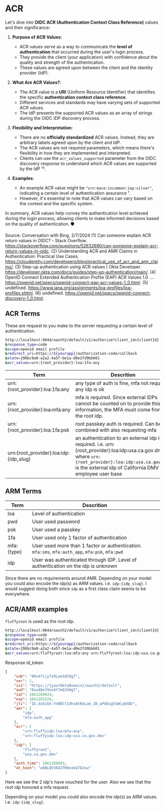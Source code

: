 # ACR

Let's dive into **OIDC ACR (Authentication Context Class Reference)** values and their significance:

1. **Purpose of ACR Values**:

   - ACR values serve as a way to communicate the **level of authentication** that occurred during the user's login process.
   - They provide the client (your application) with confidence about the quality and strength of the authentication.
   - These values are agreed upon between the client and the identity provider (IdP).

2. **What Are ACR Values?**:

   - The ACR value is a **URI** (Uniform Resource Identifier) that identifies the specific **authentication context class reference**.
   - Different services and standards may have varying sets of supported ACR values.
   - The IdP presents the supported ACR values as an array of strings during the OIDC IDP discovery process.

3. **Flexibility and Interpretation**:

   - There are no **officially standardized** ACR values. Instead, they are arbitrary labels agreed upon by the client and IdP.
   - The ACR values are not required parameters, which means there's flexibility in how they are implemented and interpreted.
   - Clients can use the `acr_values_supported` parameter from the OIDC discovery response to understand which ACR values are supported by the IdP ¹².

4. **Examples**:
   - An example ACR value might be `"urn:mace:incommon:iap:silver"`, indicating a certain level of authentication assurance ¹.
   - However, it's essential to note that ACR values can vary based on the context and the specific system.

In summary, ACR values help convey the authentication level achieved during the login process, allowing clients to make informed decisions based on the quality of authentication. 🛡️

Source: Conversation with Bing, 2/7/2024
(1) Can someone explain ACR return values in OIDC? - Stack Overflow. https://stackoverflow.com/questions/52632690/can-someone-explain-acr-return-values-in-oidc.
(2) Understanding ACR and AMR Claims in Authentication: Practical Use Cases. https://cloudentity.com/developers/blog/practical_use_of_acr_and_amr_claims/.
(3) Step-up authentication using ACR values | Okta Developer. https://developer.okta.com/docs/guides/step-up-authentication/main/.
(4) OpenID Connect Extended Authentication Profile (EAP) ACR Values 1.0 .... https://openid.net/specs/openid-connect-eap-acr-values-1_0.html.
(5) undefined. https://www.iana.org/assignments/loa-profiles/loa-profiles.xhtml.
(6) undefined. https://openid.net/specs/openid-connect-discovery-1_0.html.

## ACR Terms

These are request to you make to the server requesting a certain level of authentication.

```bash
http://localhost:9044/oauth2/default/v1/authorize?client_id={clientId}
&response_type=code
&scope=openid email profile
&redirect_uri=https://${yourapp}/authorization-code/callback
&state=296bc9a0-a2a2-4a57-be1a-d0e2fd9bb601
&acr_values=urn:{root_provider}:loa:1fa:any
```

| Term                                   | Descrition                                                                                                                                                                                                     |
| -------------------------------------- | -------------------------------------------------------------------------------------------------------------------------------------------------------------------------------------------------------------- |
| urn:{root_provider}:loa:1fa:any        | any type of auth is fine, mfa not required, any idp is ok                                                                                                                                                      |
| urn:{root_provider}:loa:mfa:any        | mfa is required. Since external IDPs cannot be counted on to provide this information, the MFA must come from the root idp.                                                                                    |
| urn:{root_provider}:loa:1fa:psk        | root passkey auth is required. Can be combined with also requesting mfa                                                                                                                                        |
| urn:{root_provider}:loa:idp:{idp_slug} | an authentication to an external idp is required. i.e. urn:{root_provider}:loa:idp:usa.ca.gov.dmv, where `urn:{root_provider}:loa:idp:usa.ca.gov.dmv` is the external idp of California DMV employee user base |

## ARM Terms

| Term       | Descrition                                                                                      |
| ---------- | ----------------------------------------------------------------------------------------------- |
| loa        | Level of authentication                                                                         |
| pwd        | User used password                                                                              |
| psk        | User used a passkey                                                                             |
| 1fa        | User used only 1 factor of authentication                                                       |
| mfa:{type} | User used more than 1 factor or authentication. `mfa:sms`, `mfa:auth_app`, `mfa:psk`, `mfa:pwd` |
| idp        | User was authenticated through IDP. Level of authentication on the idp is unknown               |

Since there are no requirements around AMR. Depending on your model you could also encode the idp(s) as ARM values. i.e. `idp:{idp_slug}`. I would suggest doing both since `idp` as a first class claim seems to be everywhere.

## ACR/AMR examples

`fluffyroot` is used as the root idp.

```bash
http://localhost:9044/oauth2/default/v1/authorize?client_id={clientId}
&response_type=code
&scope=openid email profile
&redirect_uri=https://${yourapp}/authorization-code/callback
&state=296bc9a0-a2a2-4a57-be1a-d0e2fd9bb601
&acr_values=urn:fluffyroot:loa:mfa:any urn:fluffyroot:loa:idp:usa.ca.gov.dmv
```

Response id_token

```json
{
    "sub": "00u47ijy7sRLaeSdC0g7",
    "ver": 1,
    "iss": "https://{yourOktaDomain}/oauth2/default",
    "aud": "0oa48e74ox4t7mQJX0g7",
    "iat": 1661289624,
    "exp": 1661293224,
    "jti": "ID.dz6ibX-YnBNlt14huAtBULam_Z0_wPG0ig5SWCy8XQU",
    "amr": [
        "idp",
        "mfa:auth_app"
    ],
    "acr": [
        "urn:fluffyidp:loa:mfa:any",
        "urn:fluffyidp:loa:idp:usa.ca.gov.dmv"
    ],
    "idp": [
        "fluffyroot",
        "usa.ca.gov.dmv"
    ],
    "auth_time": 1661289603,
    "at_hash": "w6BLQV3642TKWvaVwTAJuw"
}
```

Here we see the 2 idp's have vouched for the user. Also we see that the root idp honored a mfa request.

Depending on your model you could also encode the idp(s) as ARM values. i.e. `idp:{idp_slug}`.
